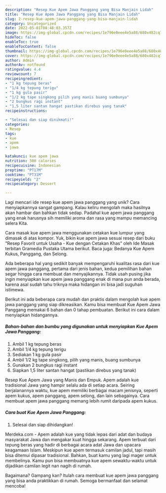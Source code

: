 ```yaml
---
description: "Resep Kue Apem Jawa Panggang yang Bisa Manjain Lidah"
title: "Resep Kue Apem Jawa Panggang yang Bisa Manjain Lidah"
slug: 2-resep-kue-apem-jawa-panggang-yang-bisa-manjain-lidah
category: Uncategorized
date: 2022-05-01T08:48:03.357Z
image: https://img-global.cpcdn.com/recipes/1e796e0eee4e5a88/680x482cq70/kue-apem-jawa-panggang-foto-resep-utama.jpg
hideToc: false
enableToc: true
enableTocContent: false
thumbnail: https://img-global.cpcdn.com/recipes/1e796e0eee4e5a88/680x482cq70/kue-apem-jawa-panggang-foto-resep-utama.jpg
cover: https://img-global.cpcdn.com/recipes/1e796e0eee4e5a88/680x482cq70/kue-apem-jawa-panggang-foto-resep-utama.jpg
author: Admin
authorAv: notfound
ratingvalue: 4.4
reviewcount: 7
recipeingredient:
- "1 kg tepung beras"
- "1/4 kg tepung terigu"
- "1 kg gula pasir"
- "1/2 kg tape singkong pilih yang manis buang sumbunya"
- "2 bungkus ragi instant"
- "1,5 liter santan hangat pastikan direbus yang tanak"
recipeinstructions:

- "Selesai dan siap dinikmati!"
categories:
- Resep
tags:
- kue
- apem
- jawa

katakunci: kue apem jawa 
nutrition: 300 calories
recipecuisine: Indonesian
preptime: "PT17M"
cooktime: "PT31M"
recipeyield: "2"
recipecategory: Dessert

---
```





Lagi mencari ide resep kue apem jawa panggang yang unik? Cara menyiapkannya sangat gampang. Kalau keliru mengolah maka hasilnya akan hambar dan bahkan tidak sedap. Padahal kue apem jawa panggang yang enak harusnya sih memiliki aroma dan rasa yang mampu memancing selera Kita.





Cara masak kue apem jawa menggunakan cetakan kue lumpur yang dimasak di atas kompor. Yuk, bikin kue apem jawa sesuai resep dari buku &#34;Resep Favorit untuk Usaha - Kue dengan Cetakan Khas&#34; oleh Ide Masak terbitan Gramedia Pustaka Utama berikut. Baca juga: Bedanya Kue Apem Kukus, Panggang, dan Selong.

Ada beberapa hal yang sedikit banyak mempengaruhi kualitas rasa dari kue apem jawa panggang, pertama dari jenis bahan, kedua pemilihan bahan segar hingga cara membuat dan menyajikannya. Tidak usah pusing jika ingin menyiapkan kue apem jawa panggang enak di mana pun anda berada, karena asal sudah tahu triknya maka hidangan ini bisa jadi suguhan istimewa.






Berikut ini ada beberapa cara mudah dan praktis dalam mengolah kue apem jawa panggang yang siap dikreasikan. Kamu bisa membuat Kue Apem Jawa Panggang memakai 6 bahan dan 0 tahap pembuatan. Berikut ini cara dalam menyiapkan hidangannya.

<!--inarticleads1-->

##### Bahan-bahan dan bumbu yang digunakan untuk menyiapkan Kue Apem Jawa Panggang:

1. Ambil 1 kg tepung beras
1. Ambil 1/4 kg tepung terigu
1. Sediakan 1 kg gula pasir
1. Ambil 1/2 kg tape singkong, pilih yang manis, buang sumbunya
1. Gunakan 2 bungkus ragi instant
1. Siapkan 1,5 liter santan hangat (pastikan direbus yang tanak)


Resep Kue Apem Jawa yang Manis dan Empuk. Apem adalah kue tradisional Jawa yang hampir selalu ada di setiap acara. Seiring berjalanannya waktu, kue apem memiliki berbagai macam jenisnya, seperti apem kukus, apem panggang, apem selong, dan lain sebagainya. Cara membuat apem jawa panggang memang lebih rumit daripada apem kukus. 

<!--inarticleads2-->

##### Cara buat Kue Apem Jawa Panggang:


1. Selesai dan siap dihidangkan!

Merdeka.com - Apem adalah kue yang tidak lepas dari adat dan budaya masyarakat Jawa dan mengakar kuat hingga sekarang. Apem terbuat dari tepung beras yang hadir di berbagai acara adat Jawa dan upacara keagamaan Islam. Meskipun kue apem termasuk camilan jadul, tapi masih bisa ditemui dipasar tradisional. Bahkan, buat kamu yang lagi mager untuk membelinya. Kamu pun bisa membuatnya kue apem sewaktu-waktu untuk dijadikan camilan legit nan nagih di rumah. 

Bagaimana? Gampang kan? Itulah cara membuat kue apem jawa panggang yang bisa anda praktikkan di rumah. Semoga bermanfaat dan selamat mencoba!
